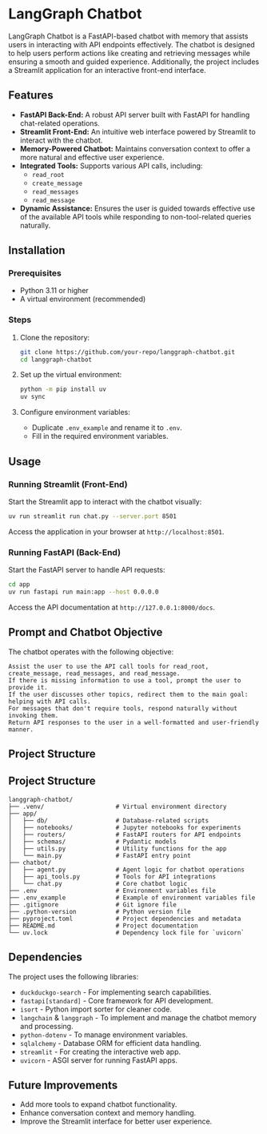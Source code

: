 # LangGraph Chatbot

LangGraph Chatbot is a FastAPI-based chatbot with memory that assists users in interacting with API endpoints effectively. The chatbot is designed to help users perform actions like creating and retrieving messages while ensuring a smooth and guided experience. Additionally, the project includes a Streamlit application for an interactive front-end interface.

## Features

- **FastAPI Back-End:** A robust API server built with FastAPI for handling chat-related operations.
- **Streamlit Front-End:** An intuitive web interface powered by Streamlit to interact with the chatbot.
- **Memory-Powered Chatbot:** Maintains conversation context to offer a more natural and effective user experience.
- **Integrated Tools:** Supports various API calls, including:
  - `read_root`
  - `create_message`
  - `read_messages`
  - `read_message`
- **Dynamic Assistance:** Ensures the user is guided towards effective use of the available API tools while responding to non-tool-related queries naturally.

## Installation

### Prerequisites
- Python 3.11 or higher
- A virtual environment (recommended)

### Steps
1. Clone the repository:
    ```bash
    git clone https://github.com/your-repo/langgraph-chatbot.git
    cd langgraph-chatbot
    ```

2. Set up the virtual environment:
    ```bash
    python -m pip install uv
    uv sync
    ```

3. Configure environment variables:
    - Duplicate `.env_example` and rename it to `.env`.
    - Fill in the required environment variables.

## Usage

### Running Streamlit (Front-End)
Start the Streamlit app to interact with the chatbot visually:
```bash
uv run streamlit run chat.py --server.port 8501
```
Access the application in your browser at `http://localhost:8501`.

### Running FastAPI (Back-End)
Start the FastAPI server to handle API requests:
```bash
cd app
uv run fastapi run main:app --host 0.0.0.0
```
Access the API documentation at `http://127.0.0.1:8000/docs`.

## Prompt and Chatbot Objective

The chatbot operates with the following objective:

```
Assist the user to use the API call tools for read_root, create_message, read_messages, and read_message.
If there is missing information to use a tool, prompt the user to provide it.
If the user discusses other topics, redirect them to the main goal: helping with API calls.
For messages that don't require tools, respond naturally without invoking them.
Return API responses to the user in a well-formatted and user-friendly manner.
```

## Project Structure

## Project Structure

```
langgraph-chatbot/
├── .venv/                    # Virtual environment directory
├── app/
│   ├── db/                   # Database-related scripts
│   ├── notebooks/            # Jupyter notebooks for experiments
│   ├── routers/              # FastAPI routers for API endpoints
│   ├── schemas/              # Pydantic models
│   ├── utils.py              # Utility functions for the app
│   └── main.py               # FastAPI entry point
├── chatbot/
│   ├── agent.py              # Agent logic for chatbot operations
│   ├── api_tools.py          # Tools for API integrations
│   └── chat.py               # Core chatbot logic
├── .env                      # Environment variables file
├── .env_example              # Example of environment variables file
├── .gitignore                # Git ignore file
├── .python-version           # Python version file
├── pyproject.toml            # Project dependencies and metadata
├── README.md                 # Project documentation
└── uv.lock                   # Dependency lock file for `uvicorn`
```


## Dependencies

The project uses the following libraries:

- `duckduckgo-search` - For implementing search capabilities.
- `fastapi[standard]` - Core framework for API development.
- `isort` - Python import sorter for cleaner code.
- `langchain` & `langgraph` - To implement and manage the chatbot memory and processing.
- `python-dotenv` - To manage environment variables.
- `sqlalchemy` - Database ORM for efficient data handling.
- `streamlit` - For creating the interactive web app.
- `uvicorn` - ASGI server for running FastAPI apps.

## Future Improvements

- Add more tools to expand chatbot functionality.
- Enhance conversation context and memory handling.
- Improve the Streamlit interface for better user experience.
